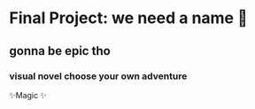 # Final Project: we need a name 🐸
## gonna be epic tho
### visual novel choose your own adventure
✨Magic ✨